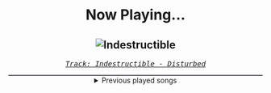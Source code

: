 <div align="center"> 
<h1>Now Playing...</h1>

![Indestructible](https://i.scdn.co/image/ab67616d00001e021aeed60b435be44dd68a57a3)
--
_<samp><a href="https://open.spotify.com/track/42ZVk59gT4tMlrZmd8Ijxf">Track: Indestructible - Disturbed</a></samp>_

<div style="border: 1px #4B5054 solid"></div>
<details>
  <summary>
    Previous played songs
  </summary>
  <table>
    <thead>
      <tr>
        <th>
          Artist
        </th>
        <th>
          Song
        </th>
        <th>
          Link
        </th>
      </tr>
    </thead>
    <tbody>
      <tr><td>Disturbed</td><td>Indestructible</td><td><a href="https://open.spotify.com/track/42ZVk59gT4tMlrZmd8Ijxf">https://open.spotify.com/track/42ZVk59gT4tMlrZmd8Ijxf</a></td></tr><tr><td>Disturbed</td><td>The Vengeful One</td><td><a href="https://open.spotify.com/track/3jjU4Pky1ja5J1onU6ei4T">https://open.spotify.com/track/3jjU4Pky1ja5J1onU6ei4T</a></td></tr><tr><td>Disturbed</td><td>The Animal</td><td><a href="https://open.spotify.com/track/1HD8mFfpSGLJnwv6UTLaIv">https://open.spotify.com/track/1HD8mFfpSGLJnwv6UTLaIv</a></td></tr><tr><td>Disturbed</td><td>Criminal</td><td><a href="https://open.spotify.com/track/4bY2SbmhtGWyQLlBP9ZH4W">https://open.spotify.com/track/4bY2SbmhtGWyQLlBP9ZH4W</a></td></tr><tr><td>Linkin Park</td><td>One Step Closer</td><td><a href="https://open.spotify.com/track/3K4HG9evC7dg3N0R9cYqk4">https://open.spotify.com/track/3K4HG9evC7dg3N0R9cYqk4</a></td></tr><tr><td>Disturbed</td><td>Another Way to Die</td><td><a href="https://open.spotify.com/track/3EZAnO8lnPCBCcJcwAZbEB">https://open.spotify.com/track/3EZAnO8lnPCBCcJcwAZbEB</a></td></tr><tr><td>Disturbed</td><td>Inside the Fire</td><td><a href="https://open.spotify.com/track/5cxp9kjCFyJwzv3lzeX7ku">https://open.spotify.com/track/5cxp9kjCFyJwzv3lzeX7ku</a></td></tr><tr><td>Disturbed</td><td>Inside the Fire</td><td><a href="https://open.spotify.com/track/5cxp9kjCFyJwzv3lzeX7ku">https://open.spotify.com/track/5cxp9kjCFyJwzv3lzeX7ku</a></td></tr><tr><td>Disturbed</td><td>Inside the Fire</td><td><a href="https://open.spotify.com/track/5cxp9kjCFyJwzv3lzeX7ku">https://open.spotify.com/track/5cxp9kjCFyJwzv3lzeX7ku</a></td></tr><tr><td>Todster</td><td>Quietschen, Motorengeräusch, Hafengeräusch</td><td><a href="https://open.spotify.com/track/4jGn0EOLYnsQMObgOez3D1">https://open.spotify.com/track/4jGn0EOLYnsQMObgOez3D1</a></td></tr><tr><td>Achtabahn</td><td>Willst du - Achtabahn Remix</td><td><a href="https://open.spotify.com/track/3zSQQELZYEMQw2YXvvD87Y">https://open.spotify.com/track/3zSQQELZYEMQw2YXvvD87Y</a></td></tr><tr><td>McGwire</td><td>bonemass</td><td><a href="https://open.spotify.com/track/3XNWOr4eOl7iqInmg41ucX">https://open.spotify.com/track/3XNWOr4eOl7iqInmg41ucX</a></td></tr><tr><td>Our Last Night</td><td>Stick Season</td><td><a href="https://open.spotify.com/track/3PmVAgnNrYPHGM03Vcgg0m">https://open.spotify.com/track/3PmVAgnNrYPHGM03Vcgg0m</a></td></tr><tr><td>New Years Day</td><td>Half Black Heart</td><td><a href="https://open.spotify.com/track/4vzxdiOBiOUahy0H6sfWQr">https://open.spotify.com/track/4vzxdiOBiOUahy0H6sfWQr</a></td></tr><tr><td>If Not For Me</td><td>No Thanks To You</td><td><a href="https://open.spotify.com/track/6HEMkEcIn1b4QMDpMRrNiv">https://open.spotify.com/track/6HEMkEcIn1b4QMDpMRrNiv</a></td></tr><tr><td>The Word Alive</td><td>Rise (Redux)</td><td><a href="https://open.spotify.com/track/069KZZROmbuGFuZ0B0Qc7A">https://open.spotify.com/track/069KZZROmbuGFuZ0B0Qc7A</a></td></tr><tr><td>Born Of Osiris</td><td>A Mind Short Circuiting</td><td><a href="https://open.spotify.com/track/3oelMc06qyF7tuA55tPnJQ">https://open.spotify.com/track/3oelMc06qyF7tuA55tPnJQ</a></td></tr><tr><td>MARAUDA</td><td>GLEEFUL GOD</td><td><a href="https://open.spotify.com/track/0Jj1kyQj7aXaQgaeVqKNQd">https://open.spotify.com/track/0Jj1kyQj7aXaQgaeVqKNQd</a></td></tr><tr><td>Achtabahn</td><td>Willst du - Achtabahn Remix</td><td><a href="https://open.spotify.com/track/3zSQQELZYEMQw2YXvvD87Y">https://open.spotify.com/track/3zSQQELZYEMQw2YXvvD87Y</a></td></tr><tr><td>ENMY</td><td>Demon Eyes - Toronto Is Broken Remix</td><td><a href="https://open.spotify.com/track/2LtSOjzaSi4xkmbWJVJANr">https://open.spotify.com/track/2LtSOjzaSi4xkmbWJVJANr</a></td></tr>
    </tbody>
  </table>
</details>

</div>
